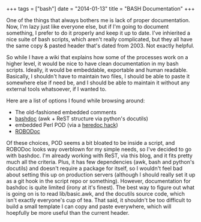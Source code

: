 +++
tags = ["bash"]
date = "2014-01-13"
title = "BASH Documentation"
+++

One of the things that always bothers me is lack of proper documentation. Now, I'm lazy just like everyone else, but if I'm going to document something, I prefer to do it properly and keep it up to date. I've inhierited a nice suite of bash scripts, which aren't really complicated, but they all have the same copy & pasted header that's dated from 2003. Not exactly helpful.

So while I have a wiki that explains how some of the processes work on a higher level, it would be nice to have clean documentation in my bash scripts. Ideally, it would be embeddable, exportable and human readable. Basically, I shouldn't have to maintain two files, I should be able to paste it somewhere else if need be, and I should be able to maintain it without any external tools whatsoever, if I wanted to.

Here are a list of options I found while browsing around:

* The old-fashioned embedded comments
* [bashdoc](https://launchpad.net/bashdoc) (awk + ReST structure via python's docutils)
* embedded Perl POD (via a [heredoc hack](http://bahut.alma.ch/2007/08/embedding-documentation-in-shell-script_16.html))
* [ROBODoc](http://rfsber.home.xs4all.nl/Robo/robodoc.html)

Of these choices, POD seems a bit bloated to be inside a script, and ROBODoc looks way overblown for my simple needs, so I've decided to go with bashdoc. I'm already working with ReST, via this blog, and it fits pretty much all the criteria. Plus, it has few dependencies (awk, bash and python's docutils) and doesn't require a package for itself, so I wouldn't feel bad about setting this up on production servers (although I should really set it up as a git hook in the script repo or something). However, documentation for bashdoc is quite limited (irony at it's finest). The best way to figure out what is going on is to read lib/basic.awk, and the docutils source code, which isn't exactly everyone's cup of tea. That said, it shouldn't be too difficult to build a small template I can copy and paste everywhere, which will hoepfully be more useful than the current header.
